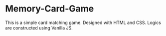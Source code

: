 # Memory-Card-Game
This is a simple card matching game. Designed with HTML and CSS. Logics are constructed using Vanilla JS.

